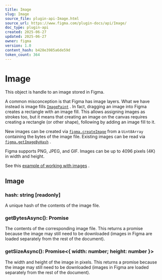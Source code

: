 ```yaml
---
title: Image
slug: Image
source_file: plugin-api-Image.html
source_url: https://www.figma.com/plugin-docs/api/Image/
doc_type: plugin-api
created: 2025-06-27
updated: 2025-06-27
owner: figma
version: 1.0
content_hash: b428e3985a6de59d
token_count: 364
---
```

# Image

This object is handle to an image stored in Figma.

A common misconception is that Figma has image layers. What we have instead is image fills [`ImagePaint`](/plugin-docs/api/Paint/)
. In fact, dragging an image into Figma creates a rectangle with an image fill. This allows assigning images as strokes too, but it means that creating an image on the canvas requires creating a rectangle (or other shape), following by adding an image fill to it.

New images can be created via [`figma.createImage`](/plugin-docs/api/properties/figma-createimage/)
 from a `Uint8Array` containing the bytes of the image file. Existing images can be read via [`figma.getImageByHash`](/plugin-docs/api/figma/#getimagebyhash)
.

Figma supports PNG, JPEG, and GIF. Images can be up to 4096 pixels (4K) in width and height.

See this [example of working with images](/plugin-docs/working-with-images/)
.

## Image

### hash: string [readonly]

A unique hash of the contents of the image file.

### getBytesAsync(): Promise

The contents of the corresponding image file. This returns a promise because the image may still need to be downloaded (images in Figma are loaded separately from the rest of the document).

### getSizeAsync(): Promise<{ width: number; height: number }>

The width and height of the image in pixels. This returns a promise because the image may still need to be downloaded (images in Figma are loaded separately from the rest of the document).